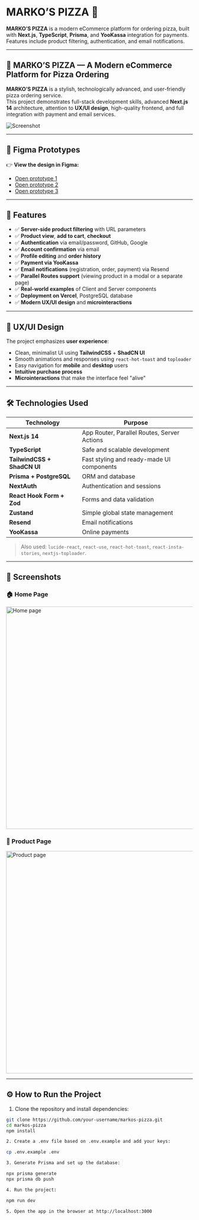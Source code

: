 # MARKO’S PIZZA 🍕

**MARKO’S PIZZA** is a modern eCommerce platform for ordering pizza, built with **Next.js**, **TypeScript**, **Prisma**, and **YooKassa** integration for payments.  
Features include product filtering, authentication, and email notifications.

---

## 🍕 MARKO’S PIZZA — A Modern eCommerce Platform for Pizza Ordering

**MARKO’S PIZZA** is a stylish, technologically advanced, and user-friendly pizza ordering service.  
This project demonstrates full-stack development skills, advanced **Next.js 14** architecture, attention to **UX/UI design**, high-quality frontend, and full integration with payment and email services.

![Screenshot](./public/preview.png)

---

## 🔗 Figma Prototypes

👉 **View the design in Figma:**

- [Open prototype 1](https://www.figma.com/proto/Ny6HqEo3oFM1DXkWustwAH/Untitled?node-id=1-5&t=KL9RvtvoJxrKZRSU-1)  
- [Open prototype 2](https://www.figma.com/proto/Ny6HqEo3oFM1DXkWustwAH/Untitled?node-id=49-5&t=KL9RvtvoJxrKZRSU-1)  
- [Open prototype 3](https://www.figma.com/proto/Ny6HqEo3oFM1DXkWustwAH/Untitled?node-id=49-5&t=kIkprKrJMvc57gQQ-1)

---

## 🚀 Features

- ✅ **Server-side product filtering** with URL parameters  
- ✅ **Product view**, **add to cart**, **checkout**  
- ✅ **Authentication** via email/password, GitHub, Google  
- ✅ **Account confirmation** via email  
- ✅ **Profile editing** and **order history**  
- ✅ **Payment via YooKassa**  
- ✅ **Email notifications** (registration, order, payment) via Resend  
- ✅ **Parallel Routes support** (viewing product in a modal or a separate page)  
- ✅ **Real-world examples** of Client and Server components  
- ✅ **Deployment on Vercel**, PostgreSQL database  
- ✅ **Modern UX/UI design** and **microinteractions**

---

## 🎨 UX/UI Design

The project emphasizes **user experience**:

- Clean, minimalist UI using **TailwindCSS** + **ShadCN UI**
- Smooth animations and responses using `react-hot-toast` and `toploader`
- Easy navigation for **mobile** and **desktop** users
- **Intuitive purchase process**
- **Microinteractions** that make the interface feel "alive"

---

## 🛠 Technologies Used

| Technology                   | Purpose                                                  |
|-----------------------------|----------------------------------------------------------|
| **Next.js 14**              | App Router, Parallel Routes, Server Actions              |
| **TypeScript**              | Safe and scalable development                            |
| **TailwindCSS + ShadCN UI** | Fast styling and ready-made UI components                |
| **Prisma + PostgreSQL**     | ORM and database                                         |
| **NextAuth**                | Authentication and sessions                              |
| **React Hook Form + Zod**   | Forms and data validation                                |
| **Zustand**                 | Simple global state management                           |
| **Resend**                  | Email notifications                                      |
| **YooKassa**                | Online payments                                          |

> Also used: `lucide-react`, `react-use`, `react-hot-toast`, `react-insta-stories`, `nextjs-toploader`.

---

## 📸 Screenshots

### 🏠 Home Page  
<img src="./public/screenshot1.png" width="600" alt="Home page">

### 🍕 Product Page  
<img src="./public/screenshot2.png" width="600" alt="Product page">

---

## ⚙️ How to Run the Project

1. Clone the repository and install dependencies:

```bash
git clone https://github.com/your-username/markos-pizza.git
cd markos-pizza
npm install

2. Create a .env file based on .env.example and add your keys:

cp .env.example .env

3. Generate Prisma and set up the database:

npx prisma generate
npx prisma db push

4. Run the project:

npm run dev

5. Open the app in the browser at http://localhost:3000
